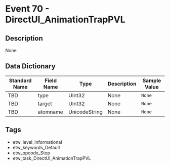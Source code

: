 # Event 70 - DirectUI_AnimationTrapPVL

## Description
None

## Data Dictionary
|Standard Name|Field Name|Type|Description|Sample Value|
|---|---|---|---|---|
|TBD|type|UInt32|None|`None`|
|TBD|target|UInt32|None|`None`|
|TBD|atomname|UnicodeString|None|`None`|

## Tags
* etw_level_Informational
* etw_keywords_Default
* etw_opcode_Stop
* etw_task_DirectUI_AnimationTrapPVL